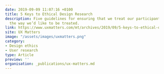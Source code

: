 ```yaml
---
date: 2019-09-09 11:07:16 +0100
title: 5 Keys to Ethical Design Research
description: Five guidelines for ensuring that we treat our participants and interviewees
  the way we’d like to be treated.
link: https://www.uxmatters.com/mt/archives/2019/09/5-keys-to-ethical-design-research.php
site: UX Matters
image: "/assets/images/uxmatters.png"
category:
- Design ethics
- User research
type: Article
preview: ''
organisation: _publications/ux-matters.md
---
```

